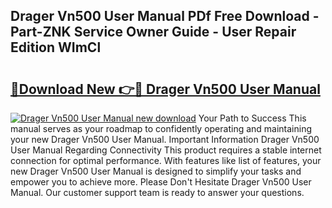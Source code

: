 ## Drager Vn500 User Manual PDf Free Download - Part-ZNK Service Owner Guide - User Repair Edition WImCl

# <h2><a href="http://bc53538.oget.top/?id=Drager+Vn500+User+Manual">🔗Download New 👉🔴 Drager Vn500 User Manual</a></h2>

[![Drager Vn500 User Manual new download](https://i.imgur.com/5g1atiW.png)](http://bc53538.oget.top/?id=Drager+Vn500+User+Manual)
Your Path to Success This manual serves as your roadmap to confidently operating and maintaining your new Drager Vn500 User Manual. Important Information Drager Vn500 User Manual Regarding Connectivity This product requires a stable internet connection for optimal performance. With features like list of features, your new Drager Vn500 User Manual is designed to simplify your tasks and empower you to achieve more. Please Don't Hesitate Drager Vn500 User Manual. Our customer support team is ready to answer your questions.
